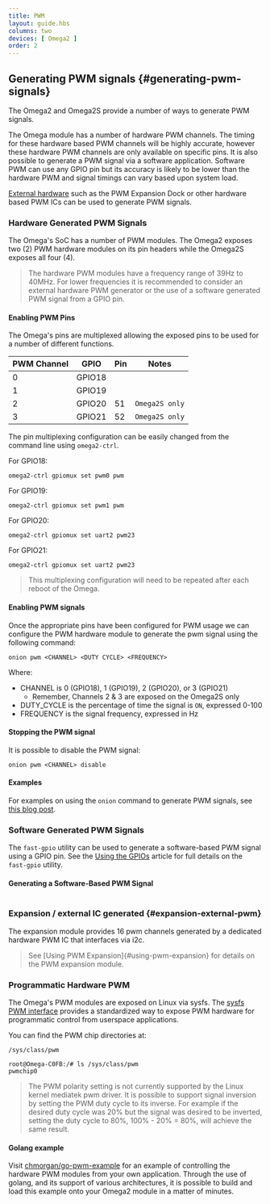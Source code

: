 ```yaml
---
title: PWM
layout: guide.hbs
columns: two
devices: [ Omega2 ]
order: 2
---
```


## Generating PWM signals {#generating-pwm-signals}

The Omega2 and Omega2S provide a number of ways to generate PWM signals.

The Omega module has a number of hardware PWM channels. The timing for these hardware based PWM channels will be highly accurate,
however these hardware PWM channels are only available on specific pins. It is also possible to generate a PWM signal via
a software application. Software PWM can use any GPIO pin but its accuracy is likely to be lower than the hardware PWM and
signal timings can vary based upon system load.

[External hardware](#expansion-external-pwm) such as the PWM Expansion Dock or other hardware based PWM ICs can be used to generate PWM signals.

### Hardware Generated PWM Signals

The Omega's SoC has a number of PWM modules. The Omega2 exposes two (2) PWM hardware modules on its pin headers while the Omega2S exposes all four (4).

> The hardware PWM modules have a frequency range of 39Hz to 40MHz. For lower frequencies it is recommended to consider an external hardware PWM generator or the use of a software generated PWM signal from a GPIO pin.

#### Enabling PWM Pins
The Omega's pins are multiplexed allowing the exposed pins to be used for a number of different functions.

| PWM Channel | GPIO   | Pin | Notes          |
|-------------|--------|-----|----------------|
| 0           | GPIO18 |     |                |
| 1           | GPIO19 |     |                |
| 2           | GPIO20 | 51  | `Omega2S only` |
| 3           | GPIO21 | 52  | `Omega2S only` |

The pin multiplexing configuration can be easily changed from the command line using `omega2-ctrl`.

For GPIO18:
```
omega2-ctrl gpiomux set pwm0 pwm
```

For GPIO19:
```
omega2-ctrl gpiomux set pwm1 pwm
```

For GPIO20:
```
omega2-ctrl gpiomux set uart2 pwm23
```

For GPIO21:
```
omega2-ctrl gpiomux set uart2 pwm23
```

> This multiplexing configuration will need to be repeated after each reboot of the Omega.

#### Enabling PWM signals

Once the appropriate pins have been configured for PWM usage we can configure the PWM hardware module to generate the pwm signal using the following command:
```
onion pwm <CHANNEL> <DUTY CYCLE> <FREQUENCY>
```

Where:

* CHANNEL is 0 (GPIO18), 1 (GPIO19), 2 (GPIO20), or 3 (GPIO21)
  * Remember, Channels 2 & 3 are exposed on the Omega2S only
* DUTY_CYCLE is the percentage of time the signal is `ON`, expressed 0-100
* FREQUENCY is the signal frequency, expressed in Hz

#### Stopping the PWM signal

It is possible to disable the PWM signal:
```
onion pwm <CHANNEL> disable
```

#### Examples

For examples on using the `onion` command to generate PWM signals, see [this blog post](https://onion.io/2bt-hardware-pwm-omega2/).

### Software Generated PWM Signals

The `fast-gpio` utility can be used to generate a software-based PWM signal using a GPIO pin. See the [Using the GPIOs](#fast-gpio) article for full details on the `fast-gpio` utility.

#### Generating a Software-Based PWM Signal

```{r child = './using-gpios-fast-gpio-pwm.md'}
```

### Expansion / external IC generated {#expansion-external-pwm}
The expansion module provides 16 pwm channels generated by a dedicated hardware PWM IC that interfaces via i2c.
> See [Using PWM Expansion]{#using-pwm-expansion} for details on the PWM expansion module.

### Programmatic Hardware PWM

The Omega's PWM modules are exposed on Linux via sysfs. The [sysfs PWM interface](https://www.kernel.org/doc/Documentation/pwm.txt)
provides a standardized way to expose PWM hardware for programmatic control from userspace applications.

You can find the PWM chip directories at:

```
/sys/class/pwm
```

```
root@Omega-C0FB:/# ls /sys/class/pwm
pwmchip0
```

> The PWM polarity setting is not currently supported by the Linux kernel mediatek pwm driver. It is possible to support signal inversion by setting the PWM duty cycle to its inverse. For example if the desired duty cycle was 20% but the signal was desired to be inverted, setting the duty cycle to 80%, 100% - 20% = 80%, will achieve the same result.

#### Golang example

Visit [chmorgan/go-pwm-example](https://github.com/chmorgan/go-pwm-example) for an example of controlling the hardware PWM modules from your own application. Through the use of golang, and its support of various architectures, it is possible to build and load this example onto your Omega2 module in a matter of minutes.
